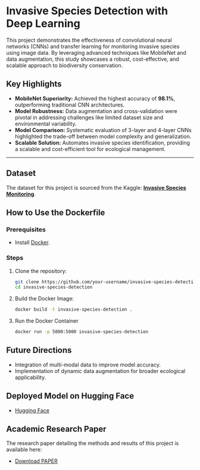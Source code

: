 # Invasive Species Detection with Deep Learning

This project demonstrates the effectiveness of convolutional neural networks (CNNs) and transfer learning for monitoring invasive species using image data. By leveraging advanced techniques like MobileNet and data augmentation, this study showcases a robust, cost-effective, and scalable approach to biodiversity conservation.

## Key Highlights
- **MobileNet Superiority:** Achieved the highest accuracy of **98.1%**, outperforming traditional CNN architectures.
- **Model Robustness:** Data augmentation and cross-validation were pivotal in addressing challenges like limited dataset size and environmental variability.
- **Model Comparison:** Systematic evaluation of 3-layer and 4-layer CNNs highlighted the trade-off between model complexity and generalization.
- **Scalable Solution:** Automates invasive species identification, providing a scalable and cost-efficient tool for ecological management.

---

## Dataset

The dataset for this project is sourced from the Kaggle: **[Invasive Species Monitoring](https://www.kaggle.com/competitions/invasive-species-monitoring/code)**. 


## How to Use the Dockerfile

### Prerequisites
- Install [Docker](https://docs.docker.com/get-docker/).

### Steps
1. Clone the repository:
   ```bash
   git clone https://github.com/your-username/invasive-species-detection.git
   cd invasive-species-detection
   ```
2. Build the Docker Image:
   ```bash
   docker build -t invasive-species-detection .
   ```
3. Run the Docker Container
   ```bash
   docker run -p 5000:5000 invasive-species-detection
   ```
   
## Future Directions
- Integration of multi-modal data to improve model accuracy.
- Implementation of dynamic data augmentation for broader ecological applicability.


## Deployed Model on Hugging Face
- [Hugging Face](https://huggingface.co/spaces/MohamedZakaria170/invasive-species-detection)


## Academic Research Paper

The research paper detailing the methods and results of this project is available here:

- [Download PAPER](docs/Enhancing%20Sustainability%20of%20Invasive%20Species%20Management(Complete%20Version).pdf)

